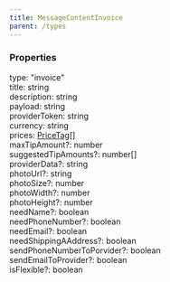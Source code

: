 ```yaml
---
title: MessageContentInvoice
parent: /types
---
```


### Properties

<div class="flex flex-col gap-3"><div><div class="flex gap-2"><div class="font-mono p" id="p_type" data-anchor><span class="font-bold">type</span><span class="opacity-50">:</span> <span>&quot;invoice&quot;</span></div></div></div><div><div class="flex gap-2"><div class="font-mono p" id="p_title" data-anchor><span class="font-bold">title</span><span class="opacity-50">:</span> <span>string</span></div></div></div><div><div class="flex gap-2"><div class="font-mono p" id="p_description" data-anchor><span class="font-bold">description</span><span class="opacity-50">:</span> <span>string</span></div></div></div><div><div class="flex gap-2"><div class="font-mono p" id="p_payload" data-anchor><span class="font-bold">payload</span><span class="opacity-50">:</span> <span>string</span></div></div></div><div><div class="flex gap-2"><div class="font-mono p" id="p_providerToken" data-anchor><span class="font-bold">providerToken</span><span class="opacity-50">:</span> <span>string</span></div></div></div><div><div class="flex gap-2"><div class="font-mono p" id="p_currency" data-anchor><span class="font-bold">currency</span><span class="opacity-50">:</span> <span>string</span></div></div></div><div><div class="flex gap-2"><div class="font-mono p" id="p_prices" data-anchor><span class="font-bold">prices</span><span class="opacity-50">:</span> <a href="/types/pricetag"  >PriceTag</a><span class="opacity-50">[]</span></div></div></div><div><div class="flex gap-2"><div class="font-mono p" id="p_maxTipAmount" data-anchor><span class="font-bold">maxTipAmount</span><span class="opacity-50"><span title="Optional" class="cursor-help">?</span>:</span> <span>number</span></div></div></div><div><div class="flex gap-2"><div class="font-mono p" id="p_suggestedTipAmounts" data-anchor><span class="font-bold">suggestedTipAmounts</span><span class="opacity-50"><span title="Optional" class="cursor-help">?</span>:</span> <span>number</span><span class="opacity-50">[]</span></div></div></div><div><div class="flex gap-2"><div class="font-mono p" id="p_providerData" data-anchor><span class="font-bold">providerData</span><span class="opacity-50"><span title="Optional" class="cursor-help">?</span>:</span> <span>string</span></div></div></div><div><div class="flex gap-2"><div class="font-mono p" id="p_photoUrl" data-anchor><span class="font-bold">photoUrl</span><span class="opacity-50"><span title="Optional" class="cursor-help">?</span>:</span> <span>string</span></div></div></div><div><div class="flex gap-2"><div class="font-mono p" id="p_photoSize" data-anchor><span class="font-bold">photoSize</span><span class="opacity-50"><span title="Optional" class="cursor-help">?</span>:</span> <span>number</span></div></div></div><div><div class="flex gap-2"><div class="font-mono p" id="p_photoWidth" data-anchor><span class="font-bold">photoWidth</span><span class="opacity-50"><span title="Optional" class="cursor-help">?</span>:</span> <span>number</span></div></div></div><div><div class="flex gap-2"><div class="font-mono p" id="p_photoHeight" data-anchor><span class="font-bold">photoHeight</span><span class="opacity-50"><span title="Optional" class="cursor-help">?</span>:</span> <span>number</span></div></div></div><div><div class="flex gap-2"><div class="font-mono p" id="p_needName" data-anchor><span class="font-bold">needName</span><span class="opacity-50"><span title="Optional" class="cursor-help">?</span>:</span> <span>boolean</span></div></div></div><div><div class="flex gap-2"><div class="font-mono p" id="p_needPhoneNumber" data-anchor><span class="font-bold">needPhoneNumber</span><span class="opacity-50"><span title="Optional" class="cursor-help">?</span>:</span> <span>boolean</span></div></div></div><div><div class="flex gap-2"><div class="font-mono p" id="p_needEmail" data-anchor><span class="font-bold">needEmail</span><span class="opacity-50"><span title="Optional" class="cursor-help">?</span>:</span> <span>boolean</span></div></div></div><div><div class="flex gap-2"><div class="font-mono p" id="p_needShippingAAddress" data-anchor><span class="font-bold">needShippingAAddress</span><span class="opacity-50"><span title="Optional" class="cursor-help">?</span>:</span> <span>boolean</span></div></div></div><div><div class="flex gap-2"><div class="font-mono p" id="p_sendPhoneNumberToPorvider" data-anchor><span class="font-bold">sendPhoneNumberToPorvider</span><span class="opacity-50"><span title="Optional" class="cursor-help">?</span>:</span> <span>boolean</span></div></div></div><div><div class="flex gap-2"><div class="font-mono p" id="p_sendEmailToProvider" data-anchor><span class="font-bold">sendEmailToProvider</span><span class="opacity-50"><span title="Optional" class="cursor-help">?</span>:</span> <span>boolean</span></div></div></div><div><div class="flex gap-2"><div class="font-mono p" id="p_isFlexible" data-anchor><span class="font-bold">isFlexible</span><span class="opacity-50"><span title="Optional" class="cursor-help">?</span>:</span> <span>boolean</span></div></div></div></div>

